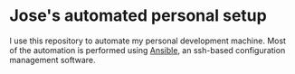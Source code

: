 # Jose's automated personal setup

I use this repository to automate my personal development machine.
Most of the automation is performed using [Ansible][1], an ssh-based
configuration management software.

[1]: https://docs.ansible.com/ansible/latest/
